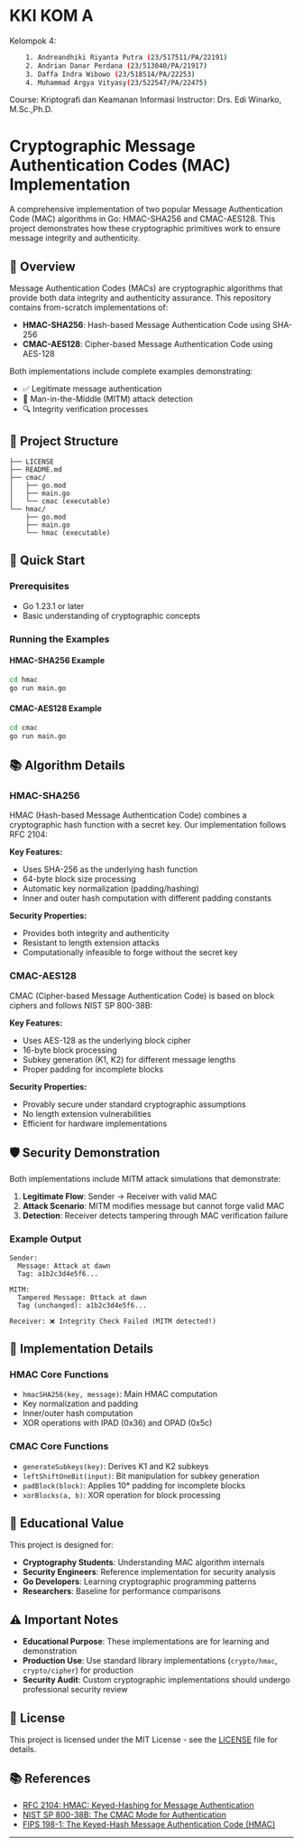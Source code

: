 # KKI KOM A 

Kelompok 4:
```bash
    1. Andreandhiki Riyanta Putra (23/517511/PA/22191)
    2. Andrian Danar Perdana (23/513040/PA/21917)
    3. Daffa Indra Wibowo (23/518514/PA/22253)
    4. Muhammad Argya Vityasy(23/522547/PA/22475)
```
Course: Kriptografi dan Keamanan Informasi
Instructor: Drs. Edi Winarko, M.Sc.,Ph.D.

# Cryptographic Message Authentication Codes (MAC) Implementation

A comprehensive implementation of two popular Message Authentication Code (MAC) algorithms in Go: HMAC-SHA256 and CMAC-AES128. This project demonstrates how these cryptographic primitives work to ensure message integrity and authenticity.

## 🔐 Overview

Message Authentication Codes (MACs) are cryptographic algorithms that provide both data integrity and authenticity assurance. This repository contains from-scratch implementations of:

- **HMAC-SHA256**: Hash-based Message Authentication Code using SHA-256
- **CMAC-AES128**: Cipher-based Message Authentication Code using AES-128

Both implementations include complete examples demonstrating:
- ✅ Legitimate message authentication
- 🚨 Man-in-the-Middle (MITM) attack detection
- 🔍 Integrity verification processes

## 📁 Project Structure

```
├── LICENSE
├── README.md
├── cmac/
│   ├── go.mod
│   ├── main.go
│   └── cmac (executable)
└── hmac/
    ├── go.mod
    ├── main.go
    └── hmac (executable)
```

## 🚀 Quick Start

### Prerequisites

- Go 1.23.1 or later
- Basic understanding of cryptographic concepts

### Running the Examples

#### HMAC-SHA256 Example
```bash
cd hmac
go run main.go
```

#### CMAC-AES128 Example
```bash
cd cmac
go run main.go
```

## 📚 Algorithm Details

### HMAC-SHA256

HMAC (Hash-based Message Authentication Code) combines a cryptographic hash function with a secret key. Our implementation follows RFC 2104:

**Key Features:**
- Uses SHA-256 as the underlying hash function
- 64-byte block size processing
- Automatic key normalization (padding/hashing)
- Inner and outer hash computation with different padding constants

**Security Properties:**
- Provides both integrity and authenticity
- Resistant to length extension attacks
- Computationally infeasible to forge without the secret key

### CMAC-AES128

CMAC (Cipher-based Message Authentication Code) is based on block ciphers and follows NIST SP 800-38B:

**Key Features:**
- Uses AES-128 as the underlying block cipher
- 16-byte block processing
- Subkey generation (K1, K2) for different message lengths
- Proper padding for incomplete blocks

**Security Properties:**
- Provably secure under standard cryptographic assumptions
- No length extension vulnerabilities
- Efficient for hardware implementations

## 🛡️ Security Demonstration

Both implementations include MITM attack simulations that demonstrate:

1. **Legitimate Flow**: Sender → Receiver with valid MAC
2. **Attack Scenario**: MITM modifies message but cannot forge valid MAC
3. **Detection**: Receiver detects tampering through MAC verification failure

### Example Output

```
Sender:
  Message: Attack at dawn
  Tag: a1b2c3d4e5f6...

MITM:
  Tampered Message: Bttack at dawn
  Tag (unchanged): a1b2c3d4e5f6...

Receiver: ❌ Integrity Check Failed (MITM detected!)
```

## 🔧 Implementation Details

### HMAC Core Functions

- `hmacSHA256(key, message)`: Main HMAC computation
- Key normalization and padding
- Inner/outer hash computation
- XOR operations with IPAD (0x36) and OPAD (0x5c)

### CMAC Core Functions

- `generateSubkeys(key)`: Derives K1 and K2 subkeys
- `leftShiftOneBit(input)`: Bit manipulation for subkey generation
- `padBlock(block)`: Applies 10* padding for incomplete blocks
- `xorBlocks(a, b)`: XOR operation for block processing

## 📖 Educational Value

This project is designed for:

- **Cryptography Students**: Understanding MAC algorithm internals
- **Security Engineers**: Reference implementation for security analysis
- **Go Developers**: Learning cryptographic programming patterns
- **Researchers**: Baseline for performance comparisons

## ⚠️ Important Notes

- **Educational Purpose**: These implementations are for learning and demonstration
- **Production Use**: Use standard library implementations (`crypto/hmac`, `crypto/cipher`) for production
- **Security Audit**: Custom cryptographic implementations should undergo professional security review

## 📄 License

This project is licensed under the MIT License - see the [LICENSE](LICENSE) file for details.

## 📚 References

- [RFC 2104: HMAC: Keyed-Hashing for Message Authentication](https://tools.ietf.org/html/rfc2104)
- [NIST SP 800-38B: The CMAC Mode for Authentication](https://csrc.nist.gov/publications/detail/sp/800-38b/final)
- [FIPS 198-1: The Keyed-Hash Message Authentication Code (HMAC)](https://csrc.nist.gov/publications/detail/fips/198/1/final)

---
